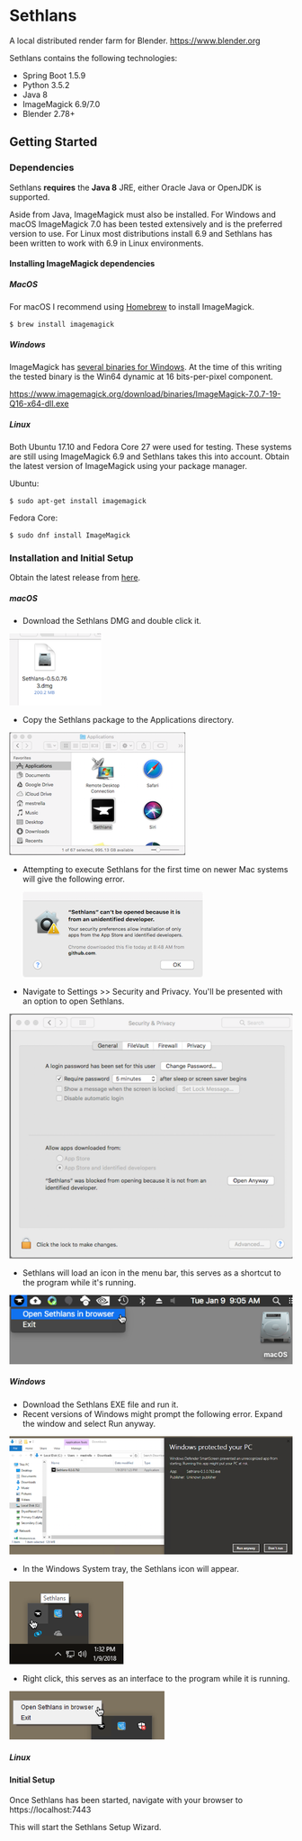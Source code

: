 
# Sethlans
A local distributed render farm for Blender. https://www.blender.org

Sethlans contains the following technologies:
 - Spring Boot 1.5.9
 - Python 3.5.2
 - Java 8
 - ImageMagick 6.9/7.0
 - Blender 2.78+
 
 
 ## Getting Started
### Dependencies
Sethlans **requires** the **Java 8** JRE, either Oracle Java or OpenJDK is supported.
 
Aside from Java, ImageMagick must also be installed.  For Windows and macOS ImageMagick 7.0 has been tested extensively and is the preferred version to use.  For Linux most distributions install 6.9 and Sethlans has been written to work with 6.9 in Linux environments.

#### Installing ImageMagick dependencies
##### MacOS
For macOS I recommend using [Homebrew](https://brew.sh/) to install ImageMagick.

    $ brew install imagemagick

##### Windows
ImageMagick has [several binaries for Windows](http://www.imagemagick.org/script/download.php#windows).  At the time of this writing the tested binary is the Win64 dynamic at 16 bits-per-pixel component.

https://www.imagemagick.org/download/binaries/ImageMagick-7.0.7-19-Q16-x64-dll.exe
 
##### Linux
Both Ubuntu 17.10 and Fedora Core 27 were used for testing.  These systems are still using ImageMagick 6.9 and Sethlans takes this into account.  Obtain the latest version of ImageMagick using your package manager. 

Ubuntu:
 
    $ sudo apt-get install imagemagick

Fedora Core:

    $ sudo dnf install ImageMagick

### Installation and Initial Setup
Obtain the latest release from [here](https://github.com/dryad-naiad-software/sethlans/releases).

##### macOS

- Download the Sethlans DMG and double click it.

![](https://github.com/dryad-naiad-software/sethlans/raw/master/wiki/images/sethlans_dmg.png)

- Copy the Sethlans package to the Applications directory.
   
![](https://github.com/dryad-naiad-software/sethlans/raw/master/wiki/images/sethlans_applications.png)
 
- Attempting to execute Sethlans for the first time on newer Mac systems will give the following error.
 
  ![](https://github.com/dryad-naiad-software/sethlans/raw/master/wiki/images/gatekeeper.png)
 
- Navigate to Settings >> Security and Privacy.  You'll be presented with an option to open Sethlans.
 
 ![](https://github.com/dryad-naiad-software/sethlans/raw/master/wiki/images/security_and_privacy.png)
 
 - Sethlans will load an icon in the menu bar, this serves as a shortcut to the program while it's running.

![](https://github.com/dryad-naiad-software/sethlans/raw/master/wiki/images/sethlans_link.png)

##### Windows
- Download the Sethlans EXE file and run it.
- Recent versions of Windows might prompt the following error. Expand the window and select Run anyway.

![](https://github.com/dryad-naiad-software/sethlans/raw/master/wiki/images/sethlans_windows_defender.png)
- In the Windows System tray, the Sethlans icon will appear.

![](https://github.com/dryad-naiad-software/sethlans/raw/master/wiki/images/sethlans_windows.png)

- Right click, this serves as an interface to the program while it is running.

![](https://github.com/dryad-naiad-software/sethlans/raw/master/wiki/images/sethlans_windows_open.png)

##### Linux

#### Initial Setup
Once Sethlans has been started, navigate with your browser to https://localhost:7443

This will start the Sethlans Setup Wizard.